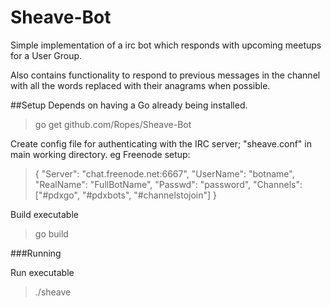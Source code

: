 Sheave-Bot
==========

Simple implementation of a irc bot which responds with upcoming meetups for a User Group.

Also contains functionality to respond to previous messages in the channel with all the words replaced with their anagrams when possible.

##Setup
Depends on having a Go already being installed.
> go get github.com/Ropes/Sheave-Bot

Create config file for authenticating with the IRC server; "sheave.conf" in main working directory. eg Freenode setup:
> {
    "Server": "chat.freenode.net:6667",
    "UserName": "botname",
    "RealName": "FullBotName",
    "Passwd": "password",
    "Channels": ["#pdxgo", "#pdxbots", "#channelstojoin"]
}

Build executable
> go build

###Running

Run executable
> ./sheave

